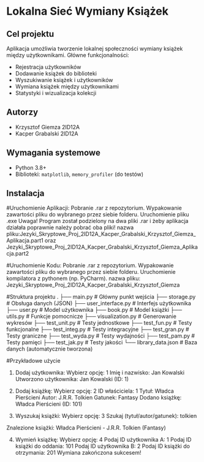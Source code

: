 # Lokalna Sieć Wymiany Książek

## Cel projektu
Aplikacja umożliwia tworzenie lokalnej społeczności wymiany książek między użytkownikami. Główne funkcjonalności:
- Rejestracja użytkowników
- Dodawanie książek do biblioteki
- Wyszukiwanie książek i użytkowników
- Wymiana książek między użytkownikami
- Statystyki i wizualizacja kolekcji

## Autorzy
- Krzysztof Giemza 2ID12A
- Kacper Grabalski 2ID12A

## Wymagania systemowe
- Python 3.8+
- Biblioteki: `matplotlib`, `memory_profiler` (do testów)

## Instalacja
#Uruchomienie Aplikacji:
Pobranie .rar z repozytorium. Wypakowanie zawartości pliku do wybranego przez siebie folderu. Uruchomienie pliku .exe
Uwaga!
Program został podzielony na dwa pliki .rar i żeby aplikacja działała poprawnie należy pobrać oba pliki!
nazwa pliku:Jezyki_Skryptowe_Proj_2ID12A_Kacper_Grabalski_Krzysztof_Giemza_Aplikacja.part1 oraz Jezyki_Skryptowe_Proj_2ID12A_Kacper_Grabalski_Krzysztof_Giemza_Aplikacja.part2

#Uruchomienie Kodu:
Pobranie .rar z repozytorium. Wypakowanie zawartości pliku do wybranego przez siebie folderu. Uruchomienie kompilatora z pythonem (np. PyCharm).
nazwa pliku:
Jezyki_Skryptowe_Proj_2ID12A_Kacper_Grabalski_Krzysztof_Giemza

#Struktura projektu
.
├── main.py              # Główny punkt wejścia
├── storage.py           # Obsługa danych (JSON)
├── user_interface.py    # Interfejs użytkownika
├── user.py              # Model użytkownika
├── book.py              # Model książki
├── utils.py             # Funkcje pomocnicze
├── visualization.py     # Generowanie wykresów
├── test_unit.py        # Testy jednostkowe
├── test_fun.py   # Testy funkcjonalne
├── test_integ.py  # Testy integracyjne
├── test_gran.py     # Testy graniczne
├── test_wyda.py  # Testy wydajności
├── test_pam.py       # Testy pamięci
├── test_jak.py       # Testy jakości
└── library_data.json    # Baza danych (automatycznie tworzona)

#Przykładowe użycie
1. Dodaj użytkownika:
Wybierz opcję: 1
Imię i nazwisko: Jan Kowalski
Utworzono użytkownika: Jan Kowalski (ID: 1)

2. Dodaj książkę:
Wybierz opcję: 2
ID właściciela: 1
Tytuł: Władca Pierścieni
Autor: J.R.R. Tolkien
Gatunek: Fantasy
Dodano książkę: Władca Pierścieni (ID: 101)

3. Wyszukaj książki:
Wybierz opcję: 3
Szukaj (tytuł/autor/gatunek): tolkien

Znalezione książki:
Władca Pierścieni - J.R.R. Tolkien (Fantasy)

4. Wymień książkę:
Wybierz opcję: 4
Podaj ID użytkownika A: 1
Podaj ID książki do oddania: 101
Podaj ID użytkownika B: 2
Podaj ID książki do otrzymania: 201
Wymiana zakończona sukcesem!
